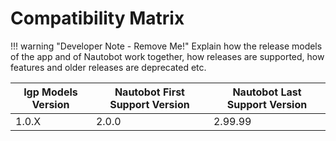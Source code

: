 # Compatibility Matrix

!!! warning "Developer Note - Remove Me!"
    Explain how the release models of the app and of Nautobot work together, how releases are supported, how features and older releases are deprecated etc.

| Igp Models Version | Nautobot First Support Version | Nautobot Last Support Version |
| ------------- | -------------------- | ------------- |
| 1.0.X         | 2.0.0                | 2.99.99        |
